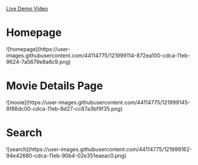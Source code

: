 <a href="https://www.linkedin.com/posts/piyush-tekwani-9423ba182_webdevelopment-frontend-html-activity-6809079161857036288-2KAM">Live Demo Video </a> <br>
<h1>Homepage</h1>
![homepage](https://user-images.githubusercontent.com/44114775/121999114-872ea100-cdca-11eb-9624-7a5679e8a6c9.png)
<h1>Movie Details Page</h1>
![movie](https://user-images.githubusercontent.com/44114775/121999145-8f86dc00-cdca-11eb-8d27-cc87a3bf9f35.png)
<h1>Search</h1>
![search](https://user-images.githubusercontent.com/44114775/121999162-94e42680-cdca-11eb-90b4-02e351eaeac0.png)
